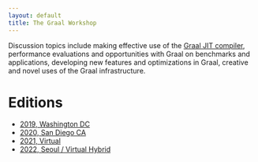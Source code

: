 ```yaml
---
layout: default
title: The Graal Workshop
---
```


Discussion topics include making effective use of the [Graal JIT
compiler](https://github.com/oracle/graal), performance evaluations and
opportunities with Graal on benchmarks and applications, developing new
features and optimizations in Graal, creative and novel uses of the Graal
infrastructure.

# Editions

* [2019, Washington DC](2019/)
* [2020, San Diego CA](2020/)
* [2021, Virtual](2021/)
* [2022, Seoul / Virtual Hybrid](2022/)
